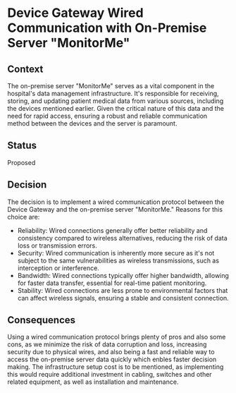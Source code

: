 # Device Gateway Wired Communication with On-Premise Server "MonitorMe"

## Context
The on-premise server "MonitorMe" serves as a vital component in the hospital's data management infrastructure. 
It's responsible for receiving, storing, and updating patient medical data from various sources, including the devices mentioned earlier. 
Given the critical nature of this data and the need for rapid access, 
ensuring a robust and reliable communication method between the devices and the server is paramount.

## Status
Proposed

## Decision
The decision is to implement a wired communication protocol between the Device Gateway and the on-premise server "MonitorMe."
Reasons for this choice are:
   * Reliability: Wired connections generally offer better reliability and consistency compared to wireless alternatives, reducing the risk of data loss or transmission errors.
   * Security: Wired communication is inherently more secure as it's not subject to the same vulnerabilities as wireless transmissions, such as interception or interference.
   * Bandwidth: Wired connections typically offer higher bandwidth, allowing for faster data transfer, essential for real-time patient monitoring.
   * Stability: Wired connections are less prone to environmental factors that can affect wireless signals, ensuring a stable and consistent connection.

## Consequences
Using a wired communication protocol brings plenty of pros and also some cons, as we minimize the risk of data corruption and loss, increasing security due to physical wires,
and also being a fast and reliable way to access the on-premise server data quickly which enbles faster decision making. The infrastructure setup cost is to be mentioned, as
implementing this would require additional investment in cabling, switches and other related equipment, as well as installation and maintenance.
